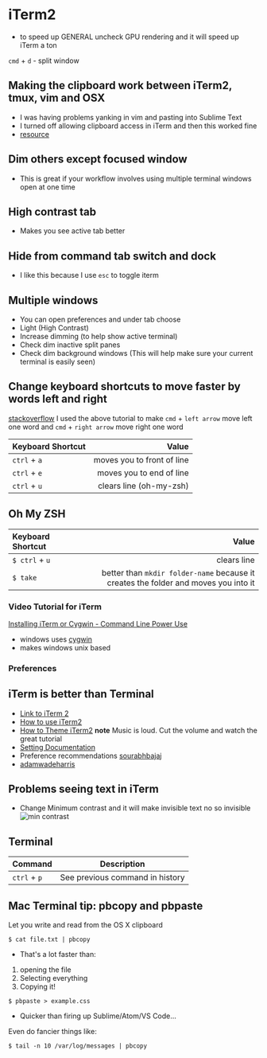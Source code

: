 # iTerm2
* to speed up GENERAL uncheck GPU rendering and it will speed up iTerm a ton

`cmd` + `d` - split window

## Making the clipboard work between iTerm2, tmux, vim and OSX
* I was having problems yanking in vim and pasting into Sublime Text
* I turned off allowing clipboard access in iTerm and then this worked fine
* [resource](https://evertpot.com/osx-tmux-vim-copy-paste-clipboard/)

## Dim others except focused window
* This is great if your workflow involves using multiple terminal windows open at one time

## High contrast tab
* Makes you see active tab better

## Hide from command tab switch and dock
* I like this because I use `esc` to toggle iterm

## Multiple windows
* You can open preferences and under tab choose
* Light (High Contrast)
* Increase dimming (to help show active terminal)
* Check dim inactive split panes
* Check dim background windows
(This will help make sure your current terminal is easily seen)

## Change keyboard shortcuts to move faster by words left and right
[stackoverflow](http://stackoverflow.com/questions/81272/is-there-any-way-in-the-os-x-terminal-to-move-the-cursor-word-by-word/8250989#8250989)
I used the above tutorial to make `cmd` + `left arrow` move left one word and `cmd` + `right arrow` move right one word

| Keyboard Shortcut      |    Value |
| :-------- | --------:|
| `ctrl` + `a`  | moves you to front of line |
| `ctrl` + `e`     |   moves you to end of line |
| `ctrl` + `u`    |    clears line (oh-my-zsh) |


## Oh My ZSH
| Keyboard Shortcut      |    Value |
| :-------- | --------:|
| `$ ctrl` + `u`    |    clears line
| `$ take` | better than `mkdir folder-name` because it creates the folder and moves you into it | 

### Video Tutorial for iTerm
[Installing iTerm or Cygwin - Command Line Power Use](https://www.youtube.com/watch?v=jnLA6yAZkaY)

* windows uses [cygwin](http:/www.cygwin)
* makes windows unix based

### Preferences

## iTerm is better than Terminal
* [Link to iTerm 2](https://www.iterm2.com/features.html)
* [How to use iTerm2](https://www.youtube.com/watch?v=SoTDXeyz3AE)
* [How to Theme iTerm2](https://www.youtube.com/watch?v=SoTDXeyz3AE)
**note**  Music is loud. Cut the volume and watch the great tutorial
* [Setting Documentation](https://www.iterm2.com/documentation-preferences.html)
* Preference recommendations
[sourabhbajaj](http://sourabhbajaj.com/mac-setup/iTerm/README.html)
* [adamwadeharris](http://www.adamwadeharris.com/my-iterm-2-setup/)

## Problems seeing text in iTerm
* Change Minimum contrast and it will make invisible text no so invisible
![min contrast](https://i.imgur.com/8hZX0Ut.png)

## Terminal
| Command | Description |
| ------- | -------- |
| `ctrl` + `p` | See previous command in history | This saves from stretching to see previous terminal history using up arrow

## Mac Terminal tip: pbcopy and pbpaste
Let you write and read from the OS X clipboard

`$ cat file.txt | pbcopy`

* That's a lot faster than:

1. opening the file
2. Selecting everything
3. Copying it!

`$ pbpaste > example.css`

* Quicker than firing up Sublime/Atom/VS Code...

Even do fancier things like:

`$ tail -n 10 /var/log/messages | pbcopy`

